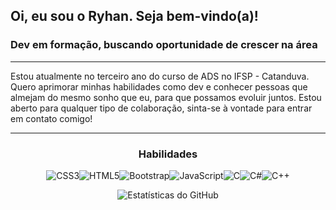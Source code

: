 ## Oi, eu sou o Ryhan. Seja bem-vindo(a)!
### Dev em formação, buscando oportunidade de crescer na área 
---

Estou atualmente no terceiro ano do curso de ADS no IFSP - Catanduva. Quero aprimorar minhas habilidades como dev e conhecer pessoas que almejam do mesmo sonho que eu, para que possamos evoluir juntos. Estou aberto para qualquer tipo de colaboração, sinta-se à vontade para entrar em contato comigo!  

---

<div align="center">


### Habilidades 
  ![CSS3](https://github.com/ryhanclayver/ryhanclayver/assets/106684262/eb777729-aa7d-48b8-8098-b84583199703)![HTML5](https://github.com/ryhanclayver/ryhanclayver/assets/106684262/2e065b4a-23ce-4206-86f4-bffc7c3f70f0)![Bootstrap](https://github.com/ryhanclayver/ryhanclayver/assets/106684262/20a7df02-9f0d-4729-9853-f3f524440263)![JavaScript](https://github.com/ryhanclayver/ryhanclayver/assets/106684262/cd0b9df8-0c66-4e3c-b4d2-4e09c1995167)![C](https://github.com/ryhanclayver/ryhanclayver/assets/106684262/5901ed84-c96f-438d-9223-e0fb6bef34d2)![C#](https://github.com/ryhanclayver/ryhanclayver/assets/106684262/59c5a56e-dcdc-4504-a4e6-e0a14b75121f)![C++](https://github.com/ryhanclayver/ryhanclayver/assets/106684262/fa7f50b3-5c9a-4a93-b7f1-73f9e31cd3dd)









  
  ![Estatísticas do GitHub](https://github-readme-stats.vercel.app/api?username=ryhanclayver&show_icons=true&theme=dark) 
</div>









